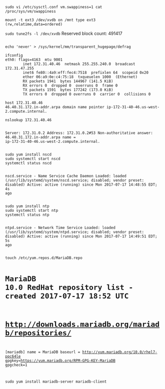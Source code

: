 <code>sudo vi /etc/sysctl.conf
vm.swappiness=1
cat /proc/sys/vm/swappiness</code>

<code>mount -t ext3
/dev/xvdb on /mnt type ext3 (rw,relatime,data=ordered)</code>

<code>sudo tune2fs -l /dev/xvdb</code>
Reserved block count:     491417

<code>
echo 'never' > /sys/kernel/mm/transparent_hugepage/defrag
</code>

<code>
ifconfig
eth0: flags=4163<UP,BROADCAST,RUNNING,MULTICAST>  mtu 9001
        inet 172.31.40.46  netmask 255.255.240.0  broadcast 172.31.47.255
        inet6 fe80::4a9:eff:fec4:7518  prefixlen 64  scopeid 0x20<link>
        ether 06:a9:0e:c4:75:18  txqueuelen 1000  (Ethernet)
        RX packets 1941  bytes 144967 (141.5 KiB)
        RX errors 0  dropped 0  overruns 0  frame 0
        TX packets 1591  bytes 177242 (173.0 KiB)
        TX errors 0  dropped 0 overruns 0  carrier 0  collisions 0
</code>

<code>
host 172.31.40.46
46.40.31.172.in-addr.arpa domain name pointer ip-172-31-40-46.us-west-2.compute.internal.
</code>

<code>
nslookup 172.31.40.46

Server:         172.31.0.2
Address:        172.31.0.2#53
Non-authoritative answer:
46.40.31.172.in-addr.arpa       name = ip-172-31-40-46.us-west-2.compute.internal.
</code>

<code>
sudo yum install nscd
sudo systemctl start nscd
systemctl status nscd

nscd.service - Name Service Cache Daemon
   Loaded: loaded (/usr/lib/systemd/system/nscd.service; disabled; vendor preset: disabled)
   Active: active (running) since Mon 2017-07-17 14:48:55 EDT; 4s ago
</code>

<code>
sudo yum install ntp
sudo systemctl start ntp
systemctl status ntp

ntpd.service - Network Time Service
   Loaded: loaded (/usr/lib/systemd/system/ntpd.service; disabled; vendor preset: disabled)
   Active: active (running) since Mon 2017-07-17 14:49:51 EDT; 5s ago
</code>

<code>
touch /etc/yum.repos.d/MariaDB.repo

# MariaDB 10.0 RedHat repository list - created 2017-07-17 18:52 UTC
# http://downloads.mariadb.org/mariadb/repositories/
[mariadb]
name = MariaDB
baseurl = http://yum.mariadb.org/10.0/rhel7-ppc64le
gpgkey=https://yum.mariadb.org/RPM-GPG-KEY-MariaDB
gpgcheck=1

sudo yum install mariadb-server mariadb-client
</code>
